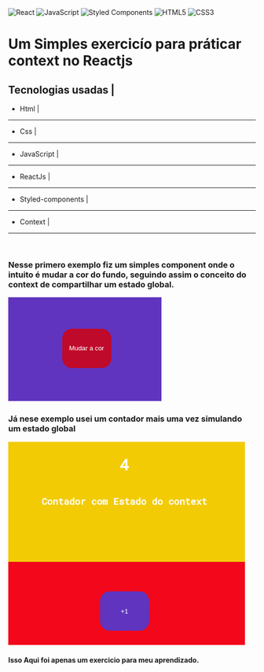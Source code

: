 <img alt="React" src="https://img.shields.io/badge/react-%2320232a.svg?style=for-the-badge&logo=react&logoColor=%2361DAFB"/>
<img alt="JavaScript" src="https://img.shields.io/badge/javascript-%23323330.svg?style=for-the-badge&logo=javascript&logoColor=%23F7DF1E"/>
<img alt="Styled Components" src="https://img.shields.io/badge/styled--components-DB7093?style=for-the-badge&logo=styled-components&logoColor=white"/>
<img alt="HTML5" src="https://img.shields.io/badge/html5-%23E34F26.svg?style=for-the-badge&logo=html5&logoColor=white"/>
<img alt="CSS3" src="https://img.shields.io/badge/css3-%231572B6.svg?style=for-the-badge&logo=css3&logoColor=white"/>

# Um Simples exercicío para práticar context no Reactjs #

 Tecnologias usadas |
 -------------------
* Html |
------------------- 
* Css |
-------
* JavaScript |
-------------
* ReactJs |
-----------
* Styled-components |
--------------------
  * Context |
-----------------

<br />

### Nesse primero exemplo fiz um simples component onde o intuito é mudar a cor do fundo, seguindo assim o conceito do context de compartilhar um estado global.

![botao](/src/assets/img/foto1.png)

### Já nese exemplo usei um contador mais uma vez simulando um estado global 

![botao](/src/assets/img/foto2.png)


#### Isso Aqui foi apenas um exercicio para meu aprendizado.